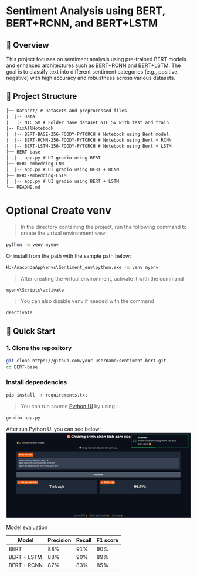 # Sentiment Analysis using BERT, BERT+RCNN, and BERT+LSTM

## 📌 Overview

This project focuses on sentiment analysis using pre-trained BERT models and enhanced architectures such as BERT+RCNN and BERT+LSTM. The goal is to classify text into different sentiment categories (e.g., positive, negative) with high accuracy and robustness across various datasets.

## 📂 Project Structure
```
├── Dataset/ # Datasets and preprocessed files
|  |-- Data
|   |- NTC_SV # Folder have dataset NTC_SV with test and train
|-- FixAllNotebook
│  |-- BERT-BASE-256-FOODY-PYTORCH # Notebook using Bert model
│  |-- BERT-RCNN-256-FOODY-PYTORCH # Notebook using Bert + RCNN
|  |-- BERT-LSTM-256-FOODY-PYTORCH # Notebook using Bert + LSTM
├── BERT-base 
│  |-- app.py # UI gradio using BERT
├── BERT-embedding-CNN 
│  |-- app.py # UI gradio using BERT + RCNN
├── BERT-embedding-LSTM
│  |-- app.py # UI gradio using BERT + LSTM
└── README.md
```

# Optional Create venv
> In the directory containing the project, run the following command to create the virtual environment `venv`:

```bash
python -m venv myenv
```

Or install from the path with the sample path below:
```bash
H:\AnacondaApp\envs\Sentiment_env\python.exe -m venv myenv
```

> After creating the virtual environment, activate it with the command

```bash
myenv\Scripts\activate
```

> You can also disable venv if needed with the command

```bash
deactivate
```

## 🚀 Quick Start

### 1. Clone the repository
```bash
git clone https://github.com/your-username/sentiment-bert.git
cd BERT-base
```

### Install dependencies
```bash
pip install -r requirements.txt
```

> You can run source [Python UI](BERT-base/app.py) by using :
```bash
gradio app.py
```

After run Python UI you can see below:
![alt text](Images/UI.png)

Model evaluation

| Model       | Precision | Recall   | F1 score  |
| ----------- | --------  | -------- | --------  |
| BERT        |   88%     | 91%     |     90%    |
| BERT + LSTM |   88%     | 90%     |     89%    |
| BERT + RCNN |   87%     | 83%     |     85%    |

